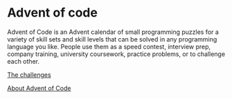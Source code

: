 # Advent of code

Advent of Code is an Advent calendar of small programming puzzles for a variety of skill sets and skill levels that can be solved in any programming language you like. People use them as a speed contest, interview prep, company training, university coursework, practice problems, or to challenge each other.

<a href="https://adventofcode.com">The challenges</a>

<a href="https://adventofcode.com/about">About Advent of Code</a>
